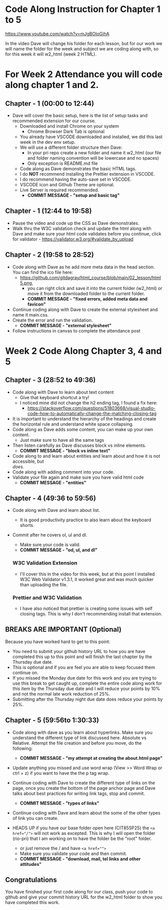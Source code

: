 # Code Along Instruction for Chapter 1 to 5
https://www.youtube.com/watch?v=mJgBOIoGihA

In the video Dave will change his folder for each lesson, but for our work we will name the folder for the week and subject we are coding along with, so for this week it will w2_html (week 2 HTML).  

# For Week 2 Attendance you will code along chapter 1 and 2. 

## Chapter - 1 (00:00 to 12:44)
* Dave will cover the basic setup, here is the list of setup tasks and recommended extension for our course.
    - Downloaded and install Chrome on your system
        - Chrome Browser Dark Tab is optional
    - You already have VSCODE downloaded and installed, we did this last week in the dev env setup.
    - We will use a different folder structure then Dave:
        * In your pri repo create a new folder and name it w2_html (our file and folder naming convention will be lowercase and no spaces)
        * Only exception is README.md file
    - Code along as Dave demonstrates the basic HTML tags. 
    - I do **NOT** recommend installing the Prettier extension in VSCODE. 
    - I do recommend having the auto-save set in VSCODE.
    - VSCODE icon and Github Theme are optional.
    - Live Server is required recommended.
        - **COMMIT MESSAGE - "setup and basic tag"**

## Chapter - 1  (12:44 to 19:58) 
* Pause the video and code up the CSS as Dave demonstrates. 
* Walk thru the W3C validation check and update the html along with Dave and make sure your html code validates before you continue, click for validator - https://validator.w3.org/#validate_by_upload
    
## Chapter - 2 (19:58 to 28:52)
* Code along with Dave as he add more meta data in the head section. You can find the ico file here: 	
    - https://github.com/gitdagray/html_course/blob/main/02_lesson/html5.png,  
        - you can right click and save it into the current folder (w2_html) or move it from the downloaded folder to the current folder. 
        - **COMMIT MESSAGE - "fixed errors, added meta data and favicon"**
* Continue coding along with Dave to create the external stylesheet and name it main.css. 
* Create the error and run the validation. 
    - **COMMIT MESSAGE - "external stylesheet"**
* Follow instructions in canvas to complete the attendance post

# Week 2 Code Along Chapter 3, 4 and 5

## Chapter - 3 (28:52 to 49:36)
* Code along with Dave to learn about text content
    - Give that keyboard shortcut a try!  
    - I noticed mine did not change the h2 ending tag, I found a fix here: 
        * https://stackoverflow.com/questions/51803668/visual-studio-code-how-to-automatically-change-the-matching-closing-tag
* It is important to understand the hierarchy of the headings and create the horizontal rule and understand white space collapsing.  
* Code along as Dave adds some content, you can make up your own content.
    - Just make sure to have all the same tags
* Then listen carefully as Dave discusses block vs inline elements.  
    - **COMMIT MESSAGE - "block vs inline text"**
* Code along to and learn about entities and learn about <abbr> and how it is not accessible, but <address> does.
* Code along with adding comment into your code. 
* Validate your file again and make sure you have valid html code
    - **COMMIT MESSAGE - "entities"**


## Chapter - 4 (49:36 to 59:56)
* Code along with Dave and learn about list.
    - It is good productivity practice to also learn about the keyboard shorts.
* Commit after he covers ol, ul and dl. 
    - Make sure your code is valid.
    - **COMMIT MESSAGE - "od, ul, and dl"**

    ### W3C Validation Extension
    - I'll cover this in the video for this week, but at this point I installed W3C Web Validator v1.3.1, it worked great and was much quicker than uploading the file. 

    ### Prettier and W3C Validation
    - I have also noticed that prettier is creating some issues with self closing tags.  This is why I don't recommending install that extension.

## BREAKS ARE IMPORTANT (Optional)
Because you have worked hard to get to this point:
* You need to submit your github history URL to how you are have completed this up to this point and will finish the last chapter by the Thursday due date.  
* This is optional and if you are feel you are able to keep focused them continue on.  
* If you missed the Monday due date for this work and you are trying to use this break to get caught up, complete the entire code along work for this item by the Thursday due date and I will reduce your points by 10% and not the normal late work reduction of 25%. 
* Submitting after the Thursday night due date does reduce your points by 25%.

## Chapter - 5 (59:56to 1:30:33)
* Code along with dave as you learn about hyperlinks. Make sure you understand the different type of link discussed here.  Absolute vs Relative. Attempt the file creation and before you move, do the following:

    * **COMMIT MESSAGE - "my attempt at creating the about.html page"**

* Update anything you missed and use word wrap (View >> Word Wrap or ctrl + z) if you want to have the the p tag wrap.  

* Continue coding with Dave to create the different type of links on the page, once you create the bottom of the page anchor page and Dave talks about best practices for writing link tags, stop and commit.

    * **COMMIT MESSAGE - "types of links"**

* Continue coding with Dave and learn about the some of the other types of link you can create.  

* HEADS UP if you have our base folder open here (CIT85SP25) the ```<a href="/">``` will not work as excepted.  This is why I will open the folder (rio-pri) that I am working on to have the folder be the "root" folder. 
    - or just remove the / and have ```<a href="">``` 
    - Make sure you validate your code and then commit.

    * **COMMIT MESSAGE - "download, mail, tel links and other attitudes"**

## Congratulations
You have finished your first code along for our class, push your code to github and give your commit history URL for the w2_html folder to show you have completed this work. 

